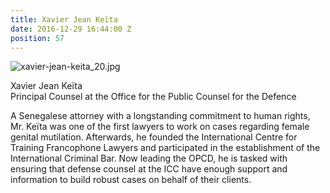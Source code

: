 ```yaml
---
title: Xavier Jean Keïta
date: 2016-12-29 16:44:00 Z
position: 57
---
```


![xavier-jean-keita_20.jpg](/uploads/xavier-jean-keita_20.jpg)

Xavier Jean Keïta <br> Principal Counsel at the Office for the Public Counsel for the Defence

A Senegalese attorney with a longstanding commitment to human rights, Mr. Keïta was one of the first lawyers to work on cases regarding female genital mutilation. Afterwards, he founded the International Centre for Training Francophone Lawyers and participated in the establishment of the International Criminal Bar. Now leading the OPCD, he is tasked with ensuring that defense counsel at the ICC have enough support and information to build robust cases on behalf of their clients.